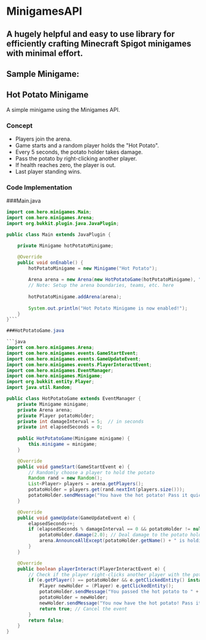 # MinigamesAPI
## A hugely helpful and easy to use library for efficiently crafting Minecraft Spigot minigames with minimal effort.

## Sample Minigame:

## Hot Potato Minigame

A simple minigame using the Minigames API.

### Concept

- Players join the arena.
- Game starts and a random player holds the "Hot Potato".
- Every 5 seconds, the potato holder takes damage.
- Pass the potato by right-clicking another player.
- If health reaches zero, the player is out.
- Last player standing wins.

### Code Implementation

###Main.java

```java
import com.hero.minigames.Main;
import com.hero.minigames.Arena;
import org.bukkit.plugin.java.JavaPlugin;

public class Main extends JavaPlugin {

    private Minigame hotPotatoMinigame;

    @Override
    public void onEnable() {
        hotPotatoMinigame = new Minigame("Hot Potato");
        
        Arena arena = new Arena(new HotPotatoGame(hotPotatoMinigame), "Hot Potato Arena", "HotPotato", 2, 10, 0, this);
        // Note: Setup the arena boundaries, teams, etc. here
        
        hotPotatoMinigame.addArena(arena);
        
        System.out.println("Hot Potato Minigame is now enabled!");
    }
}```

###HotPotatoGame.java

```java
import com.hero.minigames.Arena;
import com.hero.minigames.events.GameStartEvent;
import com.hero.minigames.events.GameUpdateEvent;
import com.hero.minigames.events.PlayerInteractEvent;
import com.hero.minigames.EventManager;
import com.hero.minigames.Minigame;
import org.bukkit.entity.Player;
import java.util.Random;

public class HotPotatoGame extends EventManager {
    private Minigame minigame;
    private Arena arena;
    private Player potatoHolder;
    private int damageInterval = 5;  // in seconds
    private int elapsedSeconds = 0;
    
    public HotPotatoGame(Minigame minigame) {
        this.minigame = minigame;
    }

    @Override
    public void gameStart(GameStartEvent e) {
        // Randomly choose a player to hold the potato
        Random rand = new Random();
        List<Player> players = arena.getPlayers();
        potatoHolder = players.get(rand.nextInt(players.size()));
        potatoHolder.sendMessage("You have the hot potato! Pass it quickly!");
    }

    @Override
    public void gameUpdate(GameUpdateEvent e) {
        elapsedSeconds++;
        if (elapsedSeconds % damageInterval == 0 && potatoHolder != null) {
            potatoHolder.damage(2.0); // Deal damage to the potato holder
            arena.AnnounceAllExcept(potatoHolder.getName() + " is holding the hot potato!", potatoHolder);
        }
    }

    @Override
    public boolean playerInteract(PlayerInteractEvent e) {
        // Check if the player right-clicks another player with the potato
        if (e.getPlayer() == potatoHolder && e.getClickedEntity() instanceof Player) {
            Player newHolder = (Player) e.getClickedEntity();
            potatoHolder.sendMessage("You passed the hot potato to " + newHolder.getName());
            potatoHolder = newHolder;
            newHolder.sendMessage("You now have the hot potato! Pass it quickly!");
            return true; // Cancel the event
        }
        return false;
    }
}
```
